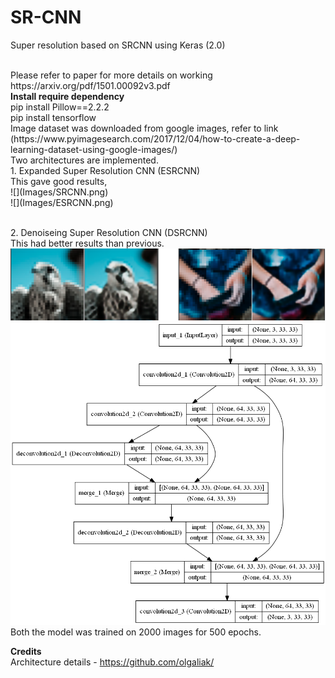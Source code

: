 # SR-CNN
Super resolution based on SRCNN using Keras (2.0)

<br>
Please refer to paper for more details on working https://arxiv.org/pdf/1501.00092v3.pdf
<br>
<b>Install require dependency</b><br>
pip install Pillow==2.2.2<br>
pip install tensorflow<br>
Image dataset was downloaded from google images, refer to link 
(https://www.pyimagesearch.com/2017/12/04/how-to-create-a-deep-learning-dataset-using-google-images/)<br>
Two architectures are implemented. <br>1. Expanded Super Resolution CNN (ESRCNN) <br>
This gave good results,<br>
![](Images/SRCNN.png)<br>
![](Images/ESRCNN.png)
<br>


<br>2. Denoiseing Super Resolution CNN (DSRCNN)<br>
This had better results than previous.
![](Images/DSRCNN.png)<br>
![](Images/DenoiseESRCNN.png)
<br>
Both the model was trained on 2000 images for 500 epochs.<br>

<b>Credits</b><br>
Architecture details - https://github.com/olgaliak/
